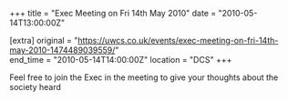 +++
title = "Exec Meeting on Fri 14th May 2010"
date = "2010-05-14T13:00:00Z"

[extra]
original = "https://uwcs.co.uk/events/exec-meeting-on-fri-14th-may-2010-1474489039559/"    
end_time = "2010-05-14T14:00:00Z"
location = "DCS"
+++

Feel free to join the Exec in the meeting to give your thoughts about the society heard

